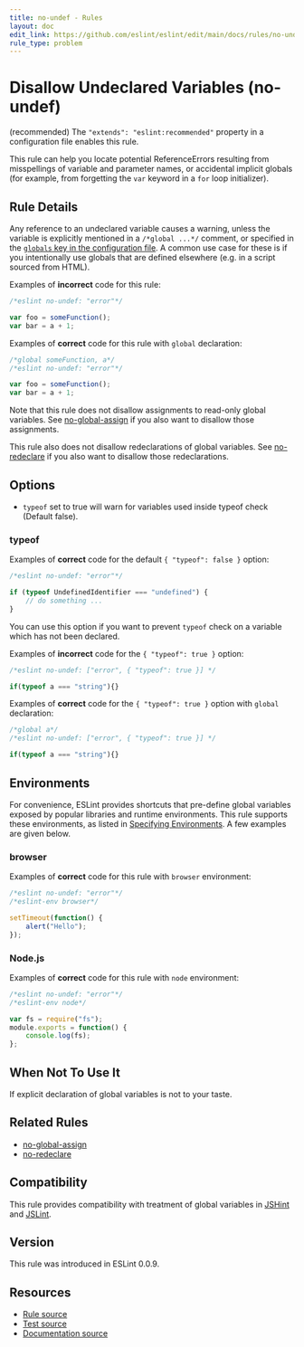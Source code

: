 ```yaml
---
title: no-undef - Rules
layout: doc
edit_link: https://github.com/eslint/eslint/edit/main/docs/rules/no-undef.md
rule_type: problem
---
```

<!-- Note: No pull requests accepted for this file. See README.md in the root directory for details. -->

# Disallow Undeclared Variables (no-undef)

(recommended) The `"extends": "eslint:recommended"` property in a configuration file enables this rule.

This rule can help you locate potential ReferenceErrors resulting from misspellings of variable and parameter names, or accidental implicit globals (for example, from forgetting the `var` keyword in a `for` loop initializer).

## Rule Details

Any reference to an undeclared variable causes a warning, unless the variable is explicitly mentioned in a `/*global ...*/` comment, or specified in the [`globals` key in the configuration file](https://eslint.org/docs/user-guide/configuring#specifying-globals). A common use case for these is if you intentionally use globals that are defined elsewhere (e.g. in a script sourced from HTML).

Examples of **incorrect** code for this rule:

```js
/*eslint no-undef: "error"*/

var foo = someFunction();
var bar = a + 1;
```

Examples of **correct** code for this rule with `global` declaration:

```js
/*global someFunction, a*/
/*eslint no-undef: "error"*/

var foo = someFunction();
var bar = a + 1;
```

Note that this rule does not disallow assignments to read-only global variables.
See [no-global-assign](no-global-assign) if you also want to disallow those assignments.

This rule also does not disallow redeclarations of global variables.
See [no-redeclare](no-redeclare) if you also want to disallow those redeclarations.

## Options

* `typeof` set to true will warn for variables used inside typeof check (Default false).

### typeof

Examples of **correct** code for the default `{ "typeof": false }` option:

```js
/*eslint no-undef: "error"*/

if (typeof UndefinedIdentifier === "undefined") {
    // do something ...
}
```

You can use this option if you want to prevent `typeof` check on a variable which has not been declared.

Examples of **incorrect** code for the `{ "typeof": true }` option:

```js
/*eslint no-undef: ["error", { "typeof": true }] */

if(typeof a === "string"){}
```

Examples of **correct** code for the `{ "typeof": true }` option with `global` declaration:

```js
/*global a*/
/*eslint no-undef: ["error", { "typeof": true }] */

if(typeof a === "string"){}
```

## Environments

For convenience, ESLint provides shortcuts that pre-define global variables exposed by popular libraries and runtime environments. This rule supports these environments, as listed in [Specifying Environments](../user-guide/configuring/language-options#specifying-environments).  A few examples are given below.

### browser

Examples of **correct** code for this rule with `browser` environment:

```js
/*eslint no-undef: "error"*/
/*eslint-env browser*/

setTimeout(function() {
    alert("Hello");
});
```

### Node.js

Examples of **correct** code for this rule with `node` environment:

```js
/*eslint no-undef: "error"*/
/*eslint-env node*/

var fs = require("fs");
module.exports = function() {
    console.log(fs);
};
```

## When Not To Use It

If explicit declaration of global variables is not to your taste.

## Related Rules

* [no-global-assign](no-global-assign)
* [no-redeclare](no-redeclare)

## Compatibility

This rule provides compatibility with treatment of global variables in [JSHint](http://jshint.com/) and [JSLint](http://www.jslint.com).

## Version

This rule was introduced in ESLint 0.0.9.

## Resources

* [Rule source](https://github.com/eslint/eslint/tree/HEAD/lib/rules/no-undef.js)
* [Test source](https://github.com/eslint/eslint/tree/HEAD/tests/lib/rules/no-undef.js)
* [Documentation source](https://github.com/eslint/eslint/tree/HEAD/docs/rules/no-undef.md)
